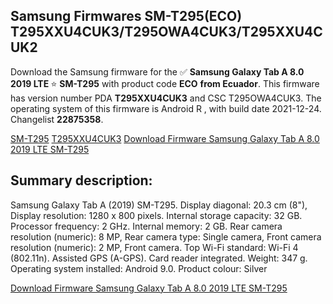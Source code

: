 <h2>Samsung Firmwares SM-T295(ECO) T295XXU4CUK3/T295OWA4CUK3/T295XXU4CUK2</h2>
Download the Samsung firmware for the ✅ <strong>Samsung Galaxy Tab A 8.0 2019 LTE </strong> ⭐ <strong>SM-T295</strong> with product code <strong>ECO</strong> <strong> from Ecuador</strong>. This firmware has version number PDA <strong>T295XXU4CUK3</strong> and CSC T295OWA4CUK3. The operating system of this firmware is Android R , with build date 2021-12-24. Changelist <strong>22875358</strong>.

[SM-T295](https://samfirm.shop/samsung/model/SM-T295)
[T295XXU4CUK3](https://samfirm.shop/samsung/pda/T295XXU4CUK3)
[Download Firmware Samsung Galaxy Tab A 8.0 2019 LTE SM-T295](https://samfirm.shop/samsung/firmware/484753)
<h2>Summary description:</h2>
<p>Samsung Galaxy Tab A (2019) SM-T295. Display diagonal: 20.3 cm (8"), Display resolution: 1280 x 800 pixels. Internal storage capacity: 32 GB. Processor frequency: 2 GHz. Internal memory: 2 GB. Rear camera resolution (numeric): 8 MP, Rear camera type: Single camera, Front camera resolution (numeric): 2 MP, Front camera. Top Wi-Fi standard: Wi-Fi 4 (802.11n). Assisted GPS (A-GPS). Card reader integrated. Weight: 347 g. Operating system installed: Android 9.0. Product colour: Silver</p>


[Download Firmware Samsung Galaxy Tab A 8.0 2019 LTE SM-T295](https://samfirm.shop/samsung/firmware/484753)
